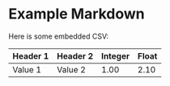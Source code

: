 # Example Markdown

Here is some embedded CSV:

<!--file input/test_numbers.csv-->
| Header 1 | Header 2 | Integer | Float |
| --- | --- | --- | --- |
| Value 1 | Value 2 | 1.00 | 2.10 |

<!--file end-->
